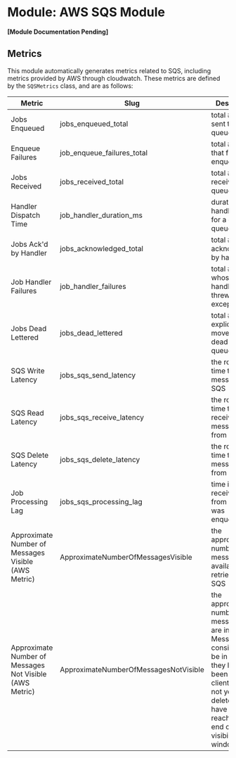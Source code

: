 # Module: AWS SQS Module
**[Module Documentation Pending]**

## Metrics
This module automatically generates metrics related to SQS, including metrics provided by AWS through cloudwatch. These metrics are defined by the `SQSMetrics` class, and are as follows:

| Metric                                                  | Slug                                  | Description                                                                                                                                                                                                                        | Labels                                       | Type                                                                                      |
| ------------------------------------------------------- | ------------------------------------- | ---------------------------------------------------------------------------------------------------------------------------------------------------------------------------------------------------------------------------------- |----------------------------------------------|-------------------------------------------------------------------------------------------|
| Jobs Enqueued                                           | jobs_enqueued_total                   | total # of jobs sent to a queueName                                                                                                                                                                                                | QueueName                                    | [Counter](https://prometheus.github.io/client_java/io/prometheus/client/Counter.html)     |
| Enqueue Failures                                        | job_enqueue_failures_total            | total # of jobs that failed to enqueue                                                                                                                                                                                             | QueueName                                    | [Counter](https://prometheus.github.io/client_java/io/prometheus/client/Counter.html)     |
| Jobs Received                                           | jobs_received_total                   | total # of jobs received on a queueName                                                                                                                                                                                            | QueueName                                    | [Counter](https://prometheus.github.io/client_java/io/prometheus/client/Counter.html)     |
| Handler Dispatch Time                                   | job_handler_duration_ms               | duration of job handling runs for a given job queueName                                                                                                                                                                            | QueueName                                    | [Histogram](https://prometheus.github.io/client_java/io/prometheus/client/Histogram.html) |
| Jobs Ack'd by Handler                                   | jobs_acknowledged_total               | total # of jobs acknowledged by handlers                                                                                                                                                                                           | QueueName                                    | [Counter](https://prometheus.github.io/client_java/io/prometheus/client/Counter.html)     |
| Job Handler Failures                                    | job_handler_failures                  | total # of jobs whose handlers threw an exception                                                                                                                                                                                  | QueueName                                    | [Counter](https://prometheus.github.io/client_java/io/prometheus/client/Counter.html)     |
| Jobs Dead Lettered                                      | jobs_dead_lettered                    | total # of jobs explicitly moved to the dead letter queueName                                                                                                                                                                      | QueueName                                    | [Counter](https://prometheus.github.io/client_java/io/prometheus/client/Counter.html)     |
| SQS Write Latency                                       | jobs_sqs_send_latency                 | the round trip time to send messages to SQS                                                                                                                                                                                        | QueueName                                    | [Histogram](https://prometheus.github.io/client_java/io/prometheus/client/Histogram.html) |
| SQS Read Latency                                        | jobs_sqs_receive_latency              | the round trip time to receive messages from SQS                                                                                                                                                                                   | QueueName                                    | [Histogram](https://prometheus.github.io/client_java/io/prometheus/client/Histogram.html) |
| SQS Delete Latency                                      | jobs_sqs_delete_latency               | the round trip time to delete messages from SQS                                                                                                                                                                                    | QueueName                                    | [Histogram](https://prometheus.github.io/client_java/io/prometheus/client/Histogram.html) |
| Job Processing Lag                                      | jobs_sqs_processing_lag               | time it took to receive a job from when it was enqueued                                                                                                                                                                            | QueueName                                    | [Histogram](https://prometheus.github.io/client_java/io/prometheus/client/Histogram.html) |
| Approximate Number of Messages Visible (AWS Metric)     | ApproximateNumberOfMessagesVisible    | the approximate number of messages available for retrieval from SQS                                                                                                                                                                | Namespace, Stat (Cloudwatch Stat), QueueName | [Gauge](https://prometheus.github.io/client_java/io/prometheus/client/Gauge.html)         |
| Approximate Number of Messages Not Visible (AWS Metric) | ApproximateNumberOfMessagesNotVisible | the approximate number of messages that are in flight. Messages are considered to be in flight if they have been sent to a client but have not yet been deleted or have not yet reached the end of their visibility window.          | Namespace, Stat (Cloudwatch Stat), QueueName | [Gauge](https://prometheus.github.io/client_java/io/prometheus/client/Gauge.html)         |
